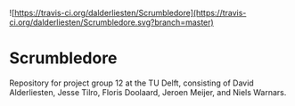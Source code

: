 ![https://travis-ci.org/dalderliesten/Scrumbledore](https://travis-ci.org/dalderliesten/Scrumbledore.svg?branch=master)

# Scrumbledore
Repository for project group 12 at the TU Delft, consisting of David Alderliesten, Jesse Tilro, Floris Doolaard, Jeroen Meijer, and Niels Warnars.
